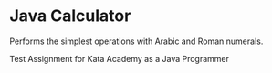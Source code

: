 # Java Calculator

Performs the simplest operations with Arabic and Roman numerals.

Test Assignment for Kata Academy as a Java Programmer
